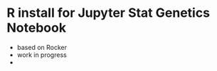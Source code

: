 R install for Jupyter Stat Genetics Notebook
=============================

- based on Rocker
- work in progress
-
